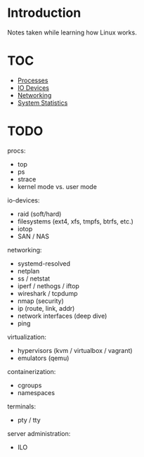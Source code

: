 # Introduction

Notes taken while learning how Linux works.

# TOC

- [Processes](./processes/README.md)
- [IO Devices](./io/README.md)
- [Networking](./networking/README.md)
- [System Statistics](./sysstats/README.md)

# TODO

procs:
- top
- ps
- strace
- kernel mode vs. user mode

io-devices:
- raid (soft/hard)
- filesystems (ext4, xfs, tmpfs, btrfs, etc.)
- iotop
- SAN / NAS

networking:
- systemd-resolved
- netplan
- ss / netstat
- iperf / nethogs / iftop
- wireshark / tcpdump
- nmap (security)
- ip (route, link, addr)
- network interfaces (deep dive)
- ping

virtualization:
- hypervisors (kvm / virtualbox / vagrant)
- emulators (qemu)

containerization:
- cgroups
- namespaces

terminals:
- pty / tty

server administration:
- ILO
